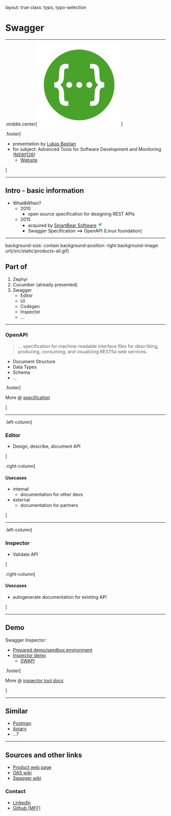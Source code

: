 layout: true
class: typo, typo-selection

# Swagger

---

.middle.center[
    ![logo](/src/static/swagger.png)
]

.footer[

- presentation by [Lukas Bastian](https://github.com/bastianluk/)
- for subject: Advanced Tools for Software Development and Monitoring ([NSWI126](https://is.cuni.cz/studium/predmety/index.php?do=predmet&kod=NSWI126))
  - [Website](https://d3s.mff.cuni.cz/cz/teaching/nswi126/)

]

---

## Intro - basic information

- What&When?
   - 2010
      - open source specification for designing REST APIs
   - 2015
      - acquired by [SmartBear Software](https://smartbear.com/) [<img src="/src/static/twitter.png" height="16px" width="16px">](https://twitter.com/smartbear)
      - Swagger Specification ==> OpenAPI (Linux foundation)

---
background-size: contain
background-position: right
background-image: url(/src/static/products-all.gif)

## Part of

1. Zephyr
1. Cucumber (already presented)
1. Swagger
   - Editor
   - UI
   - Codegen
   - Inspector
   - ...

---

### OpenAPI

> ... specification for machine-readable interface files for describing, producing, consuming, and visualizing RESTful web services.

- Document Structure
- Data Types
- Schema
- ...

.footer[

More @ [specification](https://swagger.io/specification/)

]

---

.left-column[

### Editor

- Design, describe, document API

]

.right-column[

#### Usecases

- internal
  - documentation for other devs
- external
  - documentation for partners

]

---

.left-column[

### Inspector

- Validate API

]

.right-column[

#### Usecases

- autogenerate documentation for existing API

]

---

## Demo

Swagger Inspector:

- [Prepared demo/sandbox environment](https://petstore.swagger.io/)
- [Inspector demo](https://inspector.swagger.io/builder?url=https%3A%2F%2Fswapi.dev%2Fapi%2Fpeople)
  - [SWAPI](https://swapi.dev/)

.footer[

More @ [inspector tool docs](https://swagger.io/tools/swagger-inspector/)

]

---

## Similar

- [Postman](https://www.postman.com/)
- [Apiary](https://apiary.io/)
- ...?

---

## Sources and other links

- [Product web page](https://swagger.io/)
- [OAS wiki](https://en.wikipedia.org/wiki/OpenAPI_Specification)
- [Swagger wiki](https://en.wikipedia.org/wiki/Swagger_(software))

### Contact

- [LinkedIn](https://www.linkedin.com/in/bastianluk/)
- [Github (MFF)](https://github.com/bastianluk/MFFUK)
